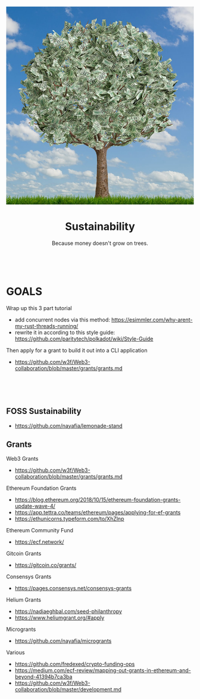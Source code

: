 <div align="center">
    <p align="center">
        <img src="sustainability.jpg" alt="sustainability">  
    </p>
    <h1 align="center">
        Sustainability
    </h1>
    <p align="center">
        Because money doesn't grow on trees.
    </p>
</div>
<br><br><br>

# GOALS

Wrap up this 3 part tutorial
- add concurrent nodes via this method: https://esimmler.com/why-arent-my-rust-threads-running/
- rewrite it in according to this style guide: https://github.com/paritytech/polkadot/wiki/Style-Guide

Then apply for a grant to build it out into a CLI application
- https://github.com/w3f/Web3-collaboration/blob/master/grants/grants.md

<br><br><br>

## FOSS Sustainability

- https://github.com/nayafia/lemonade-stand

## Grants

Web3 Grants
- https://github.com/w3f/Web3-collaboration/blob/master/grants/grants.md

Ethereum Foundation Grants
- https://blog.ethereum.org/2018/10/15/ethereum-foundation-grants-update-wave-4/
- https://app.tettra.co/teams/ethereum/pages/applying-for-ef-grants
- https://ethunicorns.typeform.com/to/XhZlnp

Ethereum Community Fund
- https://ecf.network/

Gitcoin Grants
- https://gitcoin.co/grants/

Consensys Grants
- https://pages.consensys.net/consensys-grants

Helium Grants
- https://nadiaeghbal.com/seed-philanthropy
- https://www.heliumgrant.org/#apply

Microgrants
- https://github.com/nayafia/microgrants

Various
- https://github.com/fredexed/crypto-funding-ops
- https://medium.com/ecf-review/mapping-out-grants-in-ethereum-and-beyond-41394b7ca3ba
- https://github.com/w3f/Web3-collaboration/blob/master/development.md

<br>
